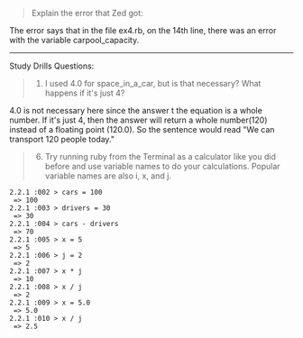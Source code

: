 > Explain the error that Zed got:

The error says that in the file ex4.rb, on the 14th line, there was an error with the variable carpool_capacity.

---

Study Drills Questions:

> 1) I used 4.0 for space_in_a_car, but is that necessary? What happens if it's just 4?

4.0 is not necessary here since the answer t the equation is a whole number. 
If it's just 4, then the answer will return a whole number(120) instead of a floating point (120.0). 
So the sentence would read "We can transport 120 people today."

> 6) Try running ruby from the Terminal as a calculator like you did before and use variable names to do your calculations. Popular variable names are also i, x, and j.


    2.2.1 :002 > cars = 100
     => 100
    2.2.1 :003 > drivers = 30
     => 30
    2.2.1 :004 > cars - drivers
     => 70
    2.2.1 :005 > x = 5
     => 5
    2.2.1 :006 > j = 2
     => 2
    2.2.1 :007 > x * j
     => 10
    2.2.1 :008 > x / j
     => 2
    2.2.1 :009 > x = 5.0
     => 5.0
    2.2.1 :010 > x / j
     => 2.5
     